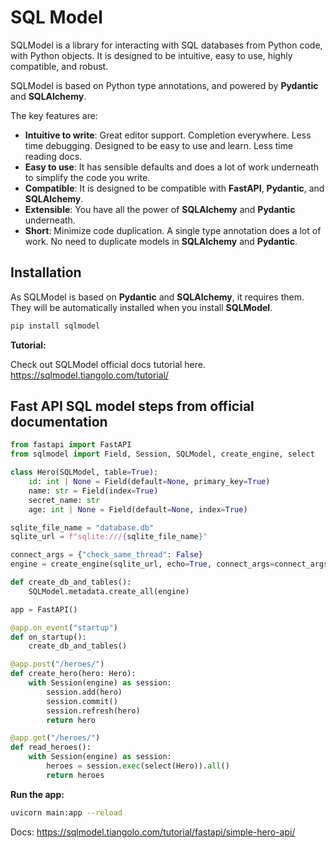 # SQL Model

SQLModel is a library for interacting with SQL databases from Python code, with Python objects. It is designed to be intuitive, easy to use, highly compatible, and robust.

SQLModel is based on Python type annotations, and powered by **Pydantic** and **SQLAlchemy**.

The key features are:

- **Intuitive to write**: Great editor support. Completion everywhere. Less time debugging. Designed to be easy to use and learn. Less time reading docs.
- **Easy to use**: It has sensible defaults and does a lot of work underneath to simplify the code you write.
- **Compatible**: It is designed to be compatible with **FastAPI**, **Pydantic**, and **SQLAlchemy**.
- **Extensible**: You have all the power of **SQLAlchemy** and **Pydantic** underneath.
- **Short**: Minimize code duplication. A single type annotation does a lot of work. No need to duplicate models in **SQLAlchemy** and **Pydantic**.

## Installation

As SQLModel is based on **Pydantic** and **SQLAlchemy**, it requires them. They will be automatically installed when you install **SQLModel**.

```bash
pip install sqlmodel
```

**Tutorial:**

Check out SQLModel official docs tutorial here. <https://sqlmodel.tiangolo.com/tutorial/>

## Fast API SQL model steps from official documentation

```py
from fastapi import FastAPI
from sqlmodel import Field, Session, SQLModel, create_engine, select

class Hero(SQLModel, table=True):
    id: int | None = Field(default=None, primary_key=True)
    name: str = Field(index=True)
    secret_name: str
    age: int | None = Field(default=None, index=True)

sqlite_file_name = "database.db"
sqlite_url = f"sqlite:///{sqlite_file_name}"

connect_args = {"check_same_thread": False}
engine = create_engine(sqlite_url, echo=True, connect_args=connect_args)

def create_db_and_tables():
    SQLModel.metadata.create_all(engine)

app = FastAPI()

@app.on_event("startup")
def on_startup():
    create_db_and_tables()

@app.post("/heroes/")
def create_hero(hero: Hero):
    with Session(engine) as session:
        session.add(hero)
        session.commit()
        session.refresh(hero)
        return hero

@app.get("/heroes/")
def read_heroes():
    with Session(engine) as session:
        heroes = session.exec(select(Hero)).all()
        return heroes
```

**Run the app:**

```bash
uvicorn main:app --reload
```

Docs: <https://sqlmodel.tiangolo.com/tutorial/fastapi/simple-hero-api/>
